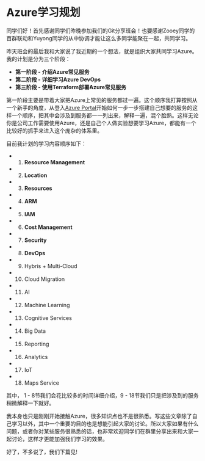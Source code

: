 # Azure学习规划

同学们好！首先感谢同学们昨晚参加我们的Git分享班会！也要感谢Zooey同学的百群联动和Yuyong同学的从中协调才能让这么多同学能聚在一起，共同学习。

昨天班会的最后我和大家说了我近期的一个想法，就是组织大家共同学习Azure。我的计划是分为三个阶段：
- **第一阶段 - 介绍Azure常见服务**
- **第二阶段 - 详细学习Azure DevOps**
- **第三阶段 - 使用Terraform部署Azure常见服务** 
  
第一阶段主要是带着大家把Azure上常见的服务都过一遍。这个顺序我打算按照从一个新手的角度，从登入[Azure Portal](https://portal.azure.com/)开始如何一步一步搭建自己想要的服务的这样一个顺序，把其中会涉及到服务都一一列出来，解释一遍，混个脸熟。这样无论你是公司工作需要使用Azure，还是自己个人做实验想要学习Azure，都能有一个比较好的抓手来进入这个庞杂的体系里。

目前我计划的学习内容顺序如下：
- 1. **Resource Management**
- 2. **Location**
- 3. **Resources**
- 4. **ARM**
- 5. **IAM**
- 6. **Cost Management**
- 7. **Security**
- 8. **DevOps**
- 9. Hybris + Multi-Cloud
- 10. Cloud Migration
- 11. AI
- 12. Machine Learning
- 13. Cognitive Services
- 14. Big Data
- 15. Reporting
- 16. Analytics
- 17. IoT
- 18. Maps Service

其中， 1 - 8节我们会花比较多的时间详细介绍，9 - 18节我们只是把涉及到的服务稍微解释一下就好。

我本身也只是刚刚开始接触Azure，很多知识点也不是很熟悉。写这些文章除了自己学习以外，其中一个重要的目的也是想能引起大家的讨论。所以大家如果有什么问题，或者你对某些服务很熟悉的话，也非常欢迎同学们在群里分享出来和大家一起讨论，这样才更能加强我们学习的效果。<br>

好了，不多说了，我们下篇见!


